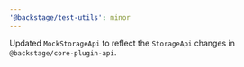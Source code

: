 ```yaml
---
'@backstage/test-utils': minor
---
```


Updated `MockStorageApi` to reflect the `StorageApi` changes in `@backstage/core-plugin-api`.
